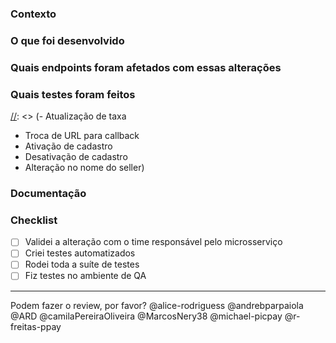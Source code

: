 ### Contexto
[//]: <> (O time de operações tem a necessidade de efetuar algumas atualizações em dados do seller dentro do e-commerce.)

### O que foi desenvolvido
[//]: <> (Criado endpoint para atualização de seller)

### Quais endpoints foram afetados com essas alterações
[//]: <> (PATCH /ecommerce/seller)

### Quais testes foram feitos
[//]: <> (- Atualização de taxa
- Troca de URL para callback
- Ativação de cadastro
- Desativação de cadastro
- Alteração no nome do seller)

### Documentação
[//]: [Link](https://docs.google.com/)

### Checklist
- [ ] Validei a alteração com o time responsável pelo microsserviço
- [ ] Criei testes automatizados
- [ ] Rodei toda a suíte de testes
- [ ] Fiz testes no ambiente de QA

---
[//]: <> (Deixe a linha abaixo para cada code owner ser notificado)
Podem fazer o review, por favor?
@alice-rodriguess @andrebparpaiola @ARD @camilaPereiraOliveira @MarcosNery38 @michael-picpay @r-freitas-ppay

